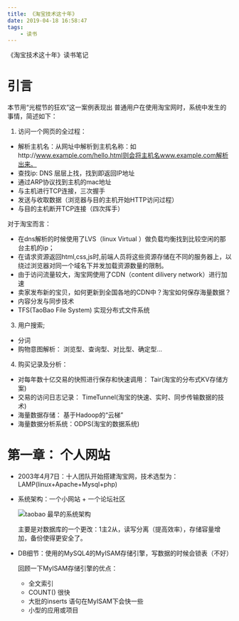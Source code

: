 ```yaml
---
title: 《淘宝技术这十年》
date: 2019-04-18 16:58:47
tags:
	- 读书
---
```


《淘宝技术这十年》读书笔记

# 引言
本节用“光棍节的狂欢”这一案例表现出 普通用户在使用淘宝网时，系统中发生的事情，简述如下：

1. 访问一个网页的全过程：
- 解析主机名：从网址中解析到主机名称：如http://www.example.com/hello.html则会将主机名www.example.com解析出来。
- 查找ip: DNS 层层上找，找到即返回IP地址
- 通过ARP协议找到主机的mac地址
- 与主机进行TCP连接，三次握手
- 发送与收取数据（浏览器与目的主机开始HTTP访问过程）
- 与目的主机断开TCP连接（四次挥手）

对于淘宝而言：

- 在dns解析的时候使用了LVS（linux Virtual ）做负载均衡找到比较空闲的那台主机的ip；
- 在请求资源返回html,css,js时,前端人员将这些资源存储在不同的服务器上，以绕过浏览器对同一个域名下并发加载资源数量的限制。
- 由于访问流量较大，淘宝网使用了CDN（content dilivery network）进行加速
- 卖家发布新的宝贝，如何更新到全国各地的CDN中？淘宝如何保存海量数据？
- 内容分发与同步技术
- TFS(TaoBao File System) 实现分布式文件系统

3. 用户搜索;
- 分词
- 购物意图解析： 浏览型、查询型、对比型、确定型…

4. 购买记录及分析：
- 对每年数十亿交易的快照进行保存和快速调用： Tair(淘宝的分布式KV存储方案)
- 交易的访问日志记录： TimeTunnel(淘宝的快速、实时、同步传输数据的技术)
- 海量数据存储： 基于Hadoop的“云梯”
- 海量数据分析系统：ODPS(淘宝的数据系统)

# 第一章： 个人网站
- 2003年4月7日：十人团队开始搭建淘宝网，技术选型为：LAMP(linux+Apache+Mysql+php)
- 系统架构：一个小网站 + 一个论坛社区

    ![taobao 最早的系统架构](https://selfstudy.oss-cn-beijing.aliyuncs.com/blog/1.%E6%B7%98%E5%AE%9D%E6%9E%B6%E6%9E%84.png)

    主要是对数据库的一个更改：1主2从，读写分离（提高效率），存储容量增加，备份使得更安全了。

- DB细节：使用的MySQL4的MyISAM存储引擎，写数据的时候会锁表（不好）

    回顾一下MyISAM存储引擎的优点：

    - 全文索引
    - COUNT() 很快
    - 大批的inserts 语句在MyISAM下会快一些
    - 小型的应用或项目